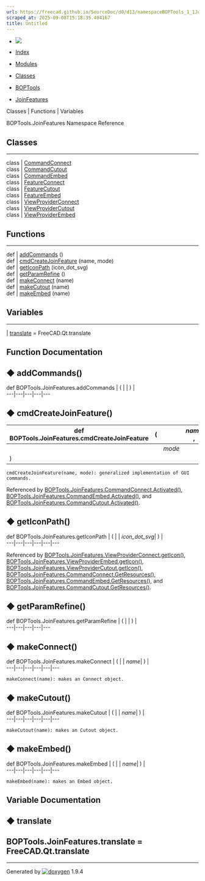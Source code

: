 ```yaml
---
url: https://freecad.github.io/SourceDoc/d0/d13/namespaceBOPTools_1_1JoinFeatures.html
scraped_at: 2025-09-08T15:18:35.404167
title: Untitled
---
```


  * [ ![](https://www.freecad.org/svg/logo-freecad.svg) ](https://freecadweb.org "FreeCAD")
  * [Index](../../index.html "Index")
  * [Modules](../../modules.html "Modules list")
  * [Classes](../../annotated.html "Annotated list")

  * [BOPTools](../../dc/dff/namespaceBOPTools.html)
  * [JoinFeatures](../../d0/d13/namespaceBOPTools_1_1JoinFeatures.html)

Classes | Functions | Variables

BOPTools.JoinFeatures Namespace Reference

##  Classes  
  
---  
class | [CommandConnect](../../d7/d5c/classBOPTools_1_1JoinFeatures_1_1CommandConnect.html)  
class | [CommandCutout](../../d9/d9e/classBOPTools_1_1JoinFeatures_1_1CommandCutout.html)  
class | [CommandEmbed](../../d2/d0c/classBOPTools_1_1JoinFeatures_1_1CommandEmbed.html)  
class | [FeatureConnect](../../d0/d85/classBOPTools_1_1JoinFeatures_1_1FeatureConnect.html)  
class | [FeatureCutout](../../da/d9a/classBOPTools_1_1JoinFeatures_1_1FeatureCutout.html)  
class | [FeatureEmbed](../../d7/d55/classBOPTools_1_1JoinFeatures_1_1FeatureEmbed.html)  
class | [ViewProviderConnect](../../da/d91/classBOPTools_1_1JoinFeatures_1_1ViewProviderConnect.html)  
class | [ViewProviderCutout](../../d4/d85/classBOPTools_1_1JoinFeatures_1_1ViewProviderCutout.html)  
class | [ViewProviderEmbed](../../dc/d41/classBOPTools_1_1JoinFeatures_1_1ViewProviderEmbed.html)  
  
##  Functions  
  
---  
def | [addCommands](../../d0/d13/namespaceBOPTools_1_1JoinFeatures.html#a8ffc48857227d6e07cbde82fea3d815b) ()  
def | [cmdCreateJoinFeature](../../d0/d13/namespaceBOPTools_1_1JoinFeatures.html#a08937c6e37282c0fc7df9da9b6496bab) (name, mode)  
def | [getIconPath](../../d0/d13/namespaceBOPTools_1_1JoinFeatures.html#a5629f5ef8376a3b2aad2d385f35b73b0) (icon_dot_svg)  
def | [getParamRefine](../../d0/d13/namespaceBOPTools_1_1JoinFeatures.html#a4fe268a983e5076eb67d2434d3063675) ()  
def | [makeConnect](../../d0/d13/namespaceBOPTools_1_1JoinFeatures.html#a25256a04d5f449ec6bd02d9003d7c21e) (name)  
def | [makeCutout](../../d0/d13/namespaceBOPTools_1_1JoinFeatures.html#ac23bff264ca587a80a4cfb7b321173ee) (name)  
def | [makeEmbed](../../d0/d13/namespaceBOPTools_1_1JoinFeatures.html#ac9be69f02fbaa714587216ff8468fee3) (name)  
  
##  Variables  
  
---  
|
[translate](../../d0/d13/namespaceBOPTools_1_1JoinFeatures.html#a5384e702df6e1d8e058a739d0748b35c)
= FreeCAD.Qt.translate  
  
## Function Documentation

## ◆ addCommands()

def BOPTools.JoinFeatures.addCommands  | ( | | ) |   
---|---|---|---|---  
  
## ◆ cmdCreateJoinFeature()

def BOPTools.JoinFeatures.cmdCreateJoinFeature  | ( |  | _name_ ,   
---|---|---|---  
|  |  | _mode_  
| ) | |   
      
    
    cmdCreateJoinFeature(name, mode): generalized implementation of GUI commands.

Referenced by
[BOPTools.JoinFeatures.CommandConnect.Activated()](../../d7/d5c/classBOPTools_1_1JoinFeatures_1_1CommandConnect.html#a3f7cda1bd19bf036f0fbcb99ed9a4c5b),
[BOPTools.JoinFeatures.CommandEmbed.Activated()](../../d2/d0c/classBOPTools_1_1JoinFeatures_1_1CommandEmbed.html#a8aeb75010c460d69f39512df8f88e5d8),
and
[BOPTools.JoinFeatures.CommandCutout.Activated()](../../d9/d9e/classBOPTools_1_1JoinFeatures_1_1CommandCutout.html#aea70bc7aa6ac82465e976f3dafbbc8f6).

## ◆ getIconPath()

def BOPTools.JoinFeatures.getIconPath  | ( |  | _icon_dot_svg_| ) |   
---|---|---|---|---|---  
  
Referenced by
[BOPTools.JoinFeatures.ViewProviderConnect.getIcon()](../../da/d91/classBOPTools_1_1JoinFeatures_1_1ViewProviderConnect.html#a52cbaa5908235b8edd5ccb358148912b),
[BOPTools.JoinFeatures.ViewProviderEmbed.getIcon()](../../dc/d41/classBOPTools_1_1JoinFeatures_1_1ViewProviderEmbed.html#a60fabba8b73fb37ec9bafd232ac4481a),
[BOPTools.JoinFeatures.ViewProviderCutout.getIcon()](../../d4/d85/classBOPTools_1_1JoinFeatures_1_1ViewProviderCutout.html#a38d62fe72d500807e304d93430afda80),
[BOPTools.JoinFeatures.CommandConnect.GetResources()](../../d7/d5c/classBOPTools_1_1JoinFeatures_1_1CommandConnect.html#ac3cc820d3b77973a45022f9283213a73),
[BOPTools.JoinFeatures.CommandEmbed.GetResources()](../../d2/d0c/classBOPTools_1_1JoinFeatures_1_1CommandEmbed.html#a61c70fbf424cb5d8c8ea3147d32a5ee1),
and
[BOPTools.JoinFeatures.CommandCutout.GetResources()](../../d9/d9e/classBOPTools_1_1JoinFeatures_1_1CommandCutout.html#a0090302f07d8a72ccabb13b618e91f65).

## ◆ getParamRefine()

def BOPTools.JoinFeatures.getParamRefine  | ( | | ) |   
---|---|---|---|---  
  
## ◆ makeConnect()

def BOPTools.JoinFeatures.makeConnect  | ( |  | _name_| ) |   
---|---|---|---|---|---  
      
    
    makeConnect(name): makes an Connect object.

## ◆ makeCutout()

def BOPTools.JoinFeatures.makeCutout  | ( |  | _name_| ) |   
---|---|---|---|---|---  
      
    
    makeCutout(name): makes an Cutout object.

## ◆ makeEmbed()

def BOPTools.JoinFeatures.makeEmbed  | ( |  | _name_| ) |   
---|---|---|---|---|---  
      
    
    makeEmbed(name): makes an Embed object.

## Variable Documentation

## ◆ translate

BOPTools.JoinFeatures.translate = FreeCAD.Qt.translate  
---  
  
* * *

Generated by
[![doxygen](../../doxygen.svg)](https://www.doxygen.org/index.html) 1.9.4

